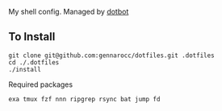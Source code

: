
My shell config. Managed by [dotbot](https://github.com/anishathalye/dotbot)

## To Install
```
git clone git@github.com:gennarocc/dotfiles.git .dotfiles
cd ./.dotfiles
./install
```

Required packages

```
exa tmux fzf nnn ripgrep rsync bat jump fd
```

